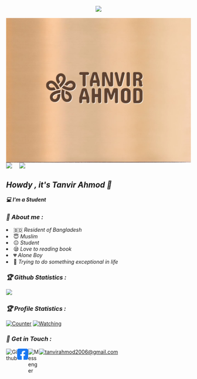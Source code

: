 <!-- Github README -->


<p align="center">
  <img
src="https://img.shields.io/badge/Developer%20%3A-Tanvir Ahmod-red">
</p>
<a><img src="https://github.com/Tanviirriiyad/Tanviirriiyad/blob/main/image/tanviirriiyad.jpg"  
<p align="center"><a href="https://github.com/Tanviirriiyad">
<img height="165" src="https://github-readme-stats.vercel.app/api?username=Tanviirriiyad&show_icons=true&include_all_commits=true&theme=react&cache_seconds=3200&hide_border=true" /></a>
&nbsp;&nbsp;&nbsp;
<a href="https://github.com/Tanviirriiyad"><img src="https://github-readme-stats.vercel.app/api/top-langs/?username=Tanviirriiyad&layout=compact&theme=react&hide_border=true" />
</a></p>

<h2><b><i>Howdy , it's Tanvir Ahmod 👋</i></b></h2>
<b><i>💻 I'm a Student </i></b>

<h3><b><i>🤠 About me :</i></b></h3>
<li> 🇧🇩 <i>Resident of Bangladesh</i></li>
<li> 😇 <i>Muslim</i></li>
<li> 😐 <i>Student</i></li>
<li> 😪 <i>Love to reading book</i></li>
<li> 💔 <i>Alone Boy</i></li>
<li> 🐍 <i>Trying to do something exceptional in life</i></li>

###

<p/>


<h3><b><i>🏆 Github Statistics :</i></b></h3>
<a href="https://github.com/Tanviirriiyad"><img width=550 src="https://github-profile-trophy.vercel.app/?username=Tanviirriiyad&theme=dracula&no-frame=true&title=Followers,Stars,Commit,Repository,Issues"/></a>

<h3><b><i>🏆 Profile Statistics :</i></b></h3>
<a href="https://github.com/Tanviirriiyad"><img height="25" title="Counter" src="https://komarev.com/ghpvc/?username=tanviirriiyad&color=blueviolet&style=flat-square"></a>
<a href="https://github.com/Tanviirriiyad/tanviirriiyad/watchers"><img title="Watching" src="https://img.shields.io/github/watchers/Tanviirriiyad/Tanviirriiyad?label=Watchers&color=blue&style=flat-square"></a>
<h3><b><i>📡 Get in Touch :</i></b></h3>
<a href="https://github.com/Tanviirriiyad"><img align="left" title="Github" alt="Github" width="30px" src="github.png" /></a>
<a href="https://www.facebook.com/profile.php?id=61560419285361"><img align="left" title="Facebook" alt="Facebook" width="30px" src="facebook.png" /></a>
<a href="https://m.me/MrTaNviiR"><img align="left" title="Messenger" alt="Messenger" width="30px" src="messenger.png" /></a>




<a href="mailto: tanvirahmod2006@gmail.com">![tanvirahmod2006@gmail.com](https://img.shields.io/badge/Gmail-D14836?style=for-the-badge&logo=gmail&logoColor=white)</a>
